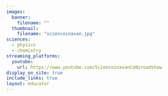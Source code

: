 ```yaml
---
images:
  banner:
    filename: ""
  thumbnail:
    filename: "scienceinavan.jpg"
sciences:
  - physics
  - chemistry
streaming_platforms:
  youtube:
    url: https://www.youtube.com/ScienceinavanCoNzroadshow
display_on_site: true
include_links: true
layout: educator
---
```

